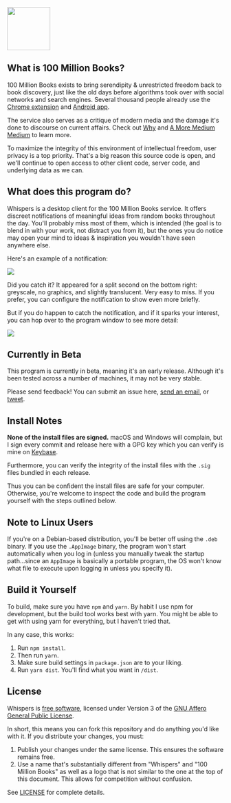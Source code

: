 <img src="https://100millionbooks.org/img/logo-circular-smaller.png" width="100" />

## What is 100 Million Books?

100 Million Books exists to bring serendipity & unrestricted freedom back to book discovery, just like the old days before algorithms took over with social networks and search engines. Several thousand people already use the [Chrome extension](https://chrome.google.com/webstore/detail/100-million-books/hcbonpnnmoidfnofkomcgocldoefjmaj) and [Android app](https://play.google.com/store/apps/details?id=com.canonofman.hundredmillionbooks&hl=en_US).

The service also serves as a critique of modern media and the damage it's done to discourse on current affairs. Check out [Why](https://medium.com/@100millionbooks/why-332a1c325299) and [A More Medium Medium](https://medium.com/@100millionbooks/a-truly-medium-medium-a584208bd622) to learn more.

To maximize the integrity of this environment of intellectual freedom, user privacy is a top priority. That's a big reason this source code is open, and we'll continue to open access to other client code, server code, and underlying data as we can.

## What does this program do?

Whispers is a desktop client for the 100 Million Books service. It offers discreet notifications of meaningful ideas from random books throughout the day. You'll probably miss most of them, which is intended (the goal is to blend in with your work, not distract you from it), but the ones you do notice may open your mind to ideas & inspiration you wouldn't have seen anywhere else.

Here's an example of a notification:

<img src="https://100millionbooks.org/img/github/alert-demo-0.5.0.gif" />

Did you catch it? It appeared for a split second on the bottom right: greyscale, no graphics, and slightly translucent. Very easy to miss. If you prefer, you can configure the notification to show even more briefly.

But if you do happen to catch the notification, and if it sparks your interest, you can hop over to the program window to see more detail:

<img src="https://100millionbooks.org/img/github/window-demo-0.5.0.gif" />

## Currently in Beta

This program is currently in beta, meaning it's an early release. Although it's been tested across a number of machines, it may not be very stable.

Please send feedback! You can submit an issue here, [send an email](mailto:steve@100millionbooks.org), or [tweet](https://twitter.com/100millionbooks).

## Install Notes

**None of the install files are signed.** macOS and Windows will complain, but I sign every commit and release here with a GPG key which you can verify is mine on [Keybase](https://keybase.io/m52go). 

Furthermore, you can verify the integrity of the install files with the `.sig` files bundled in each release.

Thus you can be confident the install files are safe for your computer. Otherwise, you're welcome to inspect the code and build the program yourself with the steps outlined below.

## Note to Linux Users

If you're on a Debian-based distribution, you'll be better off using the `.deb` binary. If you use the `.AppImage` binary, the program won't start automatically when you log in (unless you manually tweak the startup path...since an `AppImage` is basically a portable program, the OS won't know what file to execute upon logging in unless you specify it).

## Build it Yourself

To build, make sure you have `npm` and `yarn`. By habit I use npm for development, but the build tool works best with yarn. You might be able to get with using yarn for everything, but I haven't tried that. 

In any case, this works:

1. Run `npm install`.
2. Then run `yarn`.
3. Make sure build settings in `package.json` are to your liking.
4. Run `yarn dist`. You'll find what you want in `/dist`.

## License

Whispers is [free software](https://www.gnu.org/philosophy/free-sw.html), licensed under Version 3 of the [GNU Affero General Public License](https://gnu.org/licenses/agpl.html).

In short, this means you can fork this repository and do anything you'd like with it. If you distribute your changes, you must:

 1. Publish your changes under the same license. This ensures the software remains free.
 2. Use a name that's substantially different from "Whispers" and "100 Million Books" as well as a logo that is not similar to the one at the top of this document. This allows for competition without confusion.

See [LICENSE](LICENSE) for complete details.